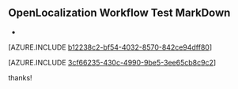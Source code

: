 ## OpenLocalization Workflow Test MarkDown
* 

[AZURE.INCLUDE [b12238c2-bf54-4032-8570-842ce94dff80](calleeMd1.md)]



[AZURE.INCLUDE [3cf66235-430c-4990-9be5-3ee65cb8c9c2](calleeMd2.md)]

 
thanks!